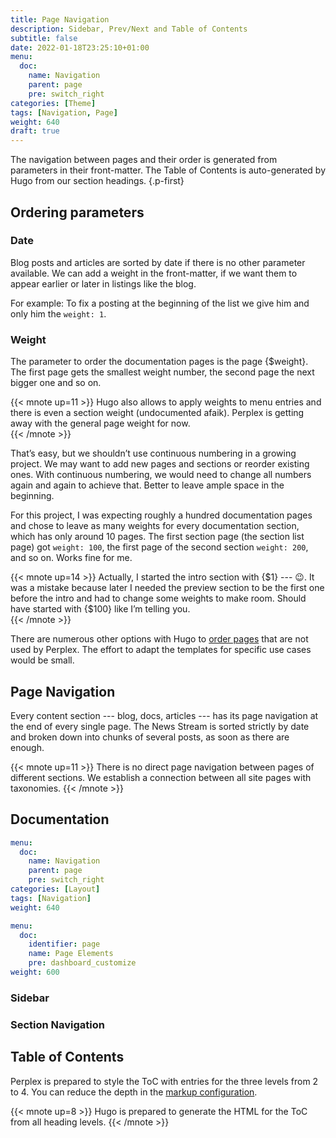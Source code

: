 ```yaml
---
title: Page Navigation
description: Sidebar, Prev/Next and Table of Contents
subtitle: false
date: 2022-01-18T23:25:10+01:00 
menu:
  doc:
    name: Navigation
    parent: page
    pre: switch_right
categories: [Theme]
tags: [Navigation, Page]
weight: 640
draft: true
---
```


The navigation between pages and their order is generated from parameters in their front-matter. The Table of Contents is auto-generated by Hugo from our section headings.
{.p-first} <!--more-->

## Ordering parameters

### Date

Blog posts and articles are sorted by date if there is no other parameter available. We can add a weight in the front-matter, if we want them to appear earlier or later in listings like the blog. 

For example: To fix a posting at the beginning of the list we give him and only him the `weight: 1`.

### Weight

The parameter to order the documentation pages is the page {$weight}. The first page gets the smallest weight number, the second page the next bigger one and so on.

{{< mnote up=11 >}}
Hugo also allows to apply weights to menu entries and there is even a section weight  (undocumented afaik). Perplex is getting away with the general page weight for now.  
{{< /mnote >}}

That’s easy, but we shouldn’t use continuous numbering in a growing project. We may want to add new pages and sections or reorder existing ones. With continuous numbering, we would need to change all numbers again and again to achieve that. Better to leave ample space in the beginning.

For this project, I was expecting roughly a hundred documentation pages and chose to leave as many weights for every documentation section, which has only around 10 pages. The first section page (the section list page) got `weight: 100`, the first page of the second section `weight: 200`, and so on. Works fine for me.

{{< mnote up=14 >}}
Actually, I started the intro section with {$1} --- :wink:. It was a mistake because later I needed the preview section to be the first one before the intro and had to change some weights to make room. Should have started with {$100} like I’m telling you.  
{{< /mnote >}}

There are numerous other options with Hugo to [order pages](https://gohugo.io/templates/lists/#order-content) that are not used by Perplex. The effort to adapt the templates for specific use cases would be small.

## Page Navigation

Every content section --- blog, docs, articles --- has its page navigation at the end of every single page. The News Stream is sorted strictly by date and broken down into chunks of several posts, as soon as there are enough.

{{< mnote up=11 >}}
There is no direct page navigation between pages of different sections. We establish a connection between all site pages with taxonomies.
{{< /mnote >}}

## Documentation

```yaml {.left, linenos=true}
menu:
  doc:
    name: Navigation
    parent: page
    pre: switch_right
categories: [Layout]
tags: [Navigation]
weight: 640
```

```yaml {.left, linenos=true}
menu:
  doc:
    identifier: page
    name: Page Elements
    pre: dashboard_customize
weight: 600
```

### Sidebar

### Section Navigation

## Table of Contents

Perplex is prepared to style the ToC with entries for the three levels from 2 to 4. You can reduce the depth in the [markup configuration](/doc/appendix/config/markup.yaml#28).

{{< mnote up=8 >}}
Hugo is prepared to generate the HTML for the ToC from all heading levels.
{{< /mnote >}}